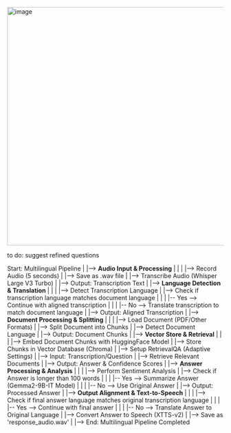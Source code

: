 <img width="554" alt="image" src="https://github.com/user-attachments/assets/e4bf4735-803c-464d-af56-aee964484d73">

to do: suggest refined questions


Start: Multilingual Pipeline
|
|--> **Audio Input & Processing**
|    |
|    |--> Record Audio (5 seconds)
|    |--> Save as .wav file
|    |--> Transcribe Audio (Whisper Large V3 Turbo)
|    |--> Output: Transcription Text
|
|--> **Language Detection & Translation**
|    |
|    |--> Detect Transcription Language
|    |--> Check if transcription language matches document language
|         |
|         |-- Yes --> Continue with aligned transcription
|         |
|         |-- No --> Translate transcription to match document language
|    |--> Output: Aligned Transcription
|
|--> **Document Processing & Splitting**
|    |
|    |--> Load Document (PDF/Other Formats)
|    |--> Split Document into Chunks
|    |--> Detect Document Language
|    |--> Output: Document Chunks
|
|--> **Vector Store & Retrieval**
|    |
|    |--> Embed Document Chunks with HuggingFace Model
|    |--> Store Chunks in Vector Database (Chroma)
|    |--> Setup RetrievalQA (Adaptive Settings)
|    |--> Input: Transcription/Question
|    |--> Retrieve Relevant Documents
|    |--> Output: Answer & Confidence Scores
|
|--> **Answer Processing & Analysis**
|    |
|    |--> Perform Sentiment Analysis
|    |--> Check if Answer is longer than 100 words
|         |
|         |-- Yes --> Summarize Answer (Gemma2-9B-IT Model)
|         |
|         |-- No --> Use Original Answer
|    |--> Output: Processed Answer
|
|--> **Output Alignment & Text-to-Speech**
|    |
|    |--> Check if final answer language matches original transcription language
|         |
|         |-- Yes --> Continue with final answer
|         |
|         |-- No --> Translate Answer to Original Language
|    |--> Convert Answer to Speech (XTTS-v2)
|    |--> Save as 'response_audio.wav'
|
|--> End: Multilingual Pipeline Completed

